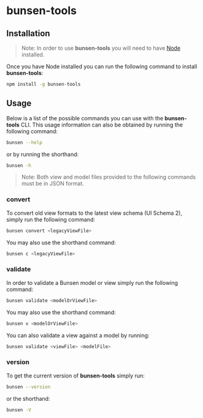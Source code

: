 # bunsen-tools


## Installation

> Note: In order to use **bunsen-tools** you will need to have [Node](https://nodejs.org/en/download/package-manager/) installed.

Once you have Node installed you can run the following command to install **bunsen-tools**:

```bash
npm install -g bunsen-tools
```


## Usage

Below is a list of the possible commands you can use with the **bunsen-tools** CLI.
This usage information can also be obtained by running the following command:

```bash
bunsen --help
```

or by running the shorthand:

```bash
bunsen -h
```

> Note: Both view and model files provided to the following commands must be in JSON format.

### convert

To convert old view formats to the latest view schema (UI Schema 2), simply run the following command:

```bash
bunsen convert <legacyViewFile>
```

You may also use the shorthand command:

```bash
bunsen c <legacyViewFile>
```

### validate

In order to validate a Bunsen model or view simply run the following command:

```bash
bunsen validate <modelOrViewFile>
```

You may also use the shorthand command:

```bash
bunsen v <modelOrViewFile>
```

You can also validate a view against a model by running:

```bash
bunsen validate <viewFile> <modelFile>
```

### version

To get the current version of **bunsen-tools** simply run:

```bash
bunsen --version
```

or the shorthand:

```bash
bunsen -V
```